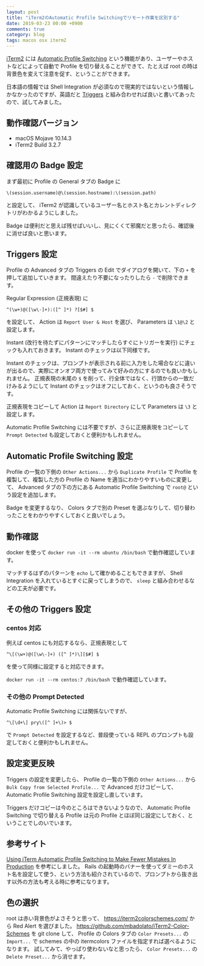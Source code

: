 ```yaml
---
layout: post
title: "iTerm2のAutomatic Profile Switchingでリモート作業を区別する"
date: 2019-03-23 00:00 +0900
comments: true
category: blog
tags: macos osx iterm2
---
```

[iTerm2](https://iterm2.com/) には [Automatic Profile Switching](https://iterm2.com/documentation-automatic-profile-switching.html) という機能があり、ユーザーやホストなどによって自動で Profile を切り替えることができて、たとえば root の時は背景色を変えて注意を促す、ということができます。

日本語の情報<!-- https://qiita.com/yuku_t/items/a6f13ed6d4a039ee6a2f https://dev.classmethod.jp/etc/do-ssh-and-change-bg-color-iterm2/ -->では Shell Integration が必須なので現実的ではないという情報しかなかったのですが、英語だと [Triggers](https://iterm2.com/documentation-triggers.html) と組み合わせれば良いと書いてあったので、試してみました。

<!--more-->

## 動作確認バージョン

- macOS Mojave 10.14.3
- iTerm2 Build 3.2.7

## 確認用の Badge 設定

まず最初に Profile の General タブの Badge に

```
\(session.username)@\(session.hostname):\(session.path)
```

と設定して、 iTerm2 が認識しているユーザー名とホスト名とカレントディレクトリがわかるようにしました。

Badge は便利だと思えば残せばいいし、見にくくて邪魔だと思ったら、確認後に消せば良いと思います。

## Triggers 設定

Profile の Advanced タブの Triggers の Edit でダイアログを開いて、下の `+` を押して追加していきます。
間違えたり不要になったりしたら `-` で削除できます。

Regular Expression (正規表現) に

```
^(\w+)@([\w\-]+):([^ ]*) ?[$#] $
```

を設定して、 Action は `Report User & Host` を選び、 Parameters は `\1@\2` と設定します。

Instant (改行を待たずにパターンにマッチしたらすぐにトリガーを実行) にチェックも入れておきます。
Instant のチェックは以下同様です。

Instant のチェックは、プロンプトが表示される前に入力をした場合などに違いが出るので、実際にオンオフ両方で使ってみて好みの方にするのでも良いかもしれません。
正規表現の末尾の `$` を削って、行全体ではなく、行頭からの一致だけみるようにして Instant のチェックはオフにしておく、というのも良さそうです。

正規表現をコピーして Action は `Report Directory` にして Parameters は `\3` と設定します。

Automatic Profile Switching には不要ですが、さらに正規表現をコピーして `Prompt Detected` も設定しておくと便利かもしれません。

## Automatic Profile Switching 設定

Profile の一覧の下側の `Other Actions...` から `Duplicate Profile` で Profile を複製して、複製した方の Profile の Name を適当にわかりやすいものに変更して、 Advanced タブの下の方にある Automatic Profile Switching で `root@` という設定を追加します。

Badge を変更するなり、 Colors タブで別の Preset を選ぶなりして、切り替わったことをわかりやすくしておくと良いでしょう。

## 動作確認

docker を使って `docker run -it --rm ubuntu /bin/bash` で動作確認しています。

マッチするはずのパターンを `echo` して確かめることもできますが、 Shell Integration を入れているとすぐに戻ってしまうので、 `sleep` と組み合わせるなどの工夫が必要です。

## その他の Triggers 設定

### centos 対応

例えば centos にも対応するなら、正規表現として

```
^\[(\w+)@([\w\-]+) ([^ ]*)\][$#] $
```

を使って同様に設定すると対応できます。

`docker run -it --rm centos:7 /bin/bash` で動作確認しています。

### その他の Prompt Detected

Automatic Profile Switching には関係ないですが、

```
^\[\d+\] pry\([^ ]+\)> $
```

で `Prompt Detected` を設定するなど、普段使っている REPL のプロンプトも設定しておくと便利かもしれません。

## 設定変更反映

Triggers の設定を変更したら、
Profile の一覧の下側の `Other Actions...` から `Bulk Copy from Selected Profile...` で Advanced だけコピーして、 Automatic Profile Switching 設定を設定し直しています。

Triggers だけコピーは今のところはできないようなので、 Automatic Profile Switching で切り替える Profile は元の Profile とほぼ同じ設定にしておく、ということでしのいでいます。

## 参考サイト

[Using iTerm Automatic Profile Switching to Make Fewer Mistakes In Production](http://www.panozzaj.com/blog/2016/08/21/using-iterm2-to-make-fewer-mistakes-in-production/) を参考にしました。
Rails の起動時のバナーを使ってダミーのホスト名を設定して使う、という方法も紹介されているので、プロンプトから抜き出す以外の方法も考える時に参考になります。

## 色の選択

root は赤い背景色がよさそうと思って、 <https://iterm2colorschemes.com/> から Red Alert を選びました。
<https://github.com/mbadolato/iTerm2-Color-Schemes> を git clone して、 Profile の Colors タブの `Color Presets...` の `Import...` で  schemes の中の itermcolors ファイルを指定すれば選べるようになります。
試してみて、やっぱり使わないなと思ったら、 `Color Presets...` の `Delete Preset...` から消せます。
